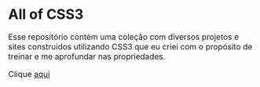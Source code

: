 # All of CSS3
<p style="font-size:16px">Esse repositório contém uma coleção com diversos projetos e sites construidos utilizando CSS3 que eu criei com o propósito de treinar e me aprofundar nas propriedades. </p>

<p style="font-size:16px">Clique <a href ="">aqui
